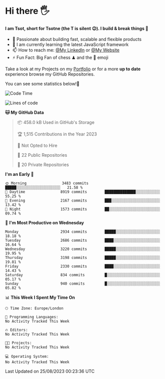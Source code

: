 # Hi there :raised_hand_with_fingers_splayed:
#### I am Tsot, short for Tsotne (the T is silent :wink:). I build & break things :space_invader:
- :telescope: Passionate about building fast, scalable and flexible products
- :seedling: I am currently learning the latest JavaScript framework 
- :mailbox: How to reach me: [@My LinkedIn](https://www.linkedin.com/in/tsotne-gvadzabia/) or [@My Website](https://tsotne.co.uk/contact)
- :zap: Fun Fact: Big Fan of chess ♟ and the 👾 emoji

Take a look at my Projects on my [Portfolio](https://tsotne.co.uk/) or for a more **up to date** experience browse my GitHub Repositories.

You can see some statistics below!:space_invader:
<!--START_SECTION:waka-->
![Code Time](http://img.shields.io/badge/Code%20Time-761%20hrs%202%20mins-blue)

![Lines of code](https://img.shields.io/badge/From%20Hello%20World%20I%27ve%20Written-7.2%20million%20lines%20of%20code-blue)

**🐱 My GitHub Data** 

> 📦 458.0 kB Used in GitHub's Storage 
 > 
> 🏆 1,515 Contributions in the Year 2023
 > 
> 🚫 Not Opted to Hire
 > 
> 📜 22 Public Repositories 
 > 
> 🔑 20 Private Repositories 
 > 
**I'm an Early 🐤** 

```text
🌞 Morning                3483 commits        █████░░░░░░░░░░░░░░░░░░░░   21.58 % 
🌆 Daytime                8919 commits        ██████████████░░░░░░░░░░░   55.25 % 
🌃 Evening                2167 commits        ███░░░░░░░░░░░░░░░░░░░░░░   13.42 % 
🌙 Night                  1573 commits        ██░░░░░░░░░░░░░░░░░░░░░░░   09.74 % 
```
📅 **I'm Most Productive on Wednesday** 

```text
Monday                   2934 commits        █████░░░░░░░░░░░░░░░░░░░░   18.18 % 
Tuesday                  2686 commits        ████░░░░░░░░░░░░░░░░░░░░░   16.64 % 
Wednesday                3220 commits        █████░░░░░░░░░░░░░░░░░░░░   19.95 % 
Thursday                 3198 commits        █████░░░░░░░░░░░░░░░░░░░░   19.81 % 
Friday                   2330 commits        ████░░░░░░░░░░░░░░░░░░░░░   14.43 % 
Saturday                 834 commits         █░░░░░░░░░░░░░░░░░░░░░░░░   05.17 % 
Sunday                   940 commits         █░░░░░░░░░░░░░░░░░░░░░░░░   05.82 % 
```


📊 **This Week I Spent My Time On** 

```text
🕑︎ Time Zone: Europe/London

💬 Programming Languages: 
No Activity Tracked This Week

🔥 Editors: 
No Activity Tracked This Week

🐱‍💻 Projects: 
No Activity Tracked This Week

💻 Operating System: 
No Activity Tracked This Week
```


 Last Updated on 25/08/2023 00:23:36 UTC
<!--END_SECTION:waka-->
